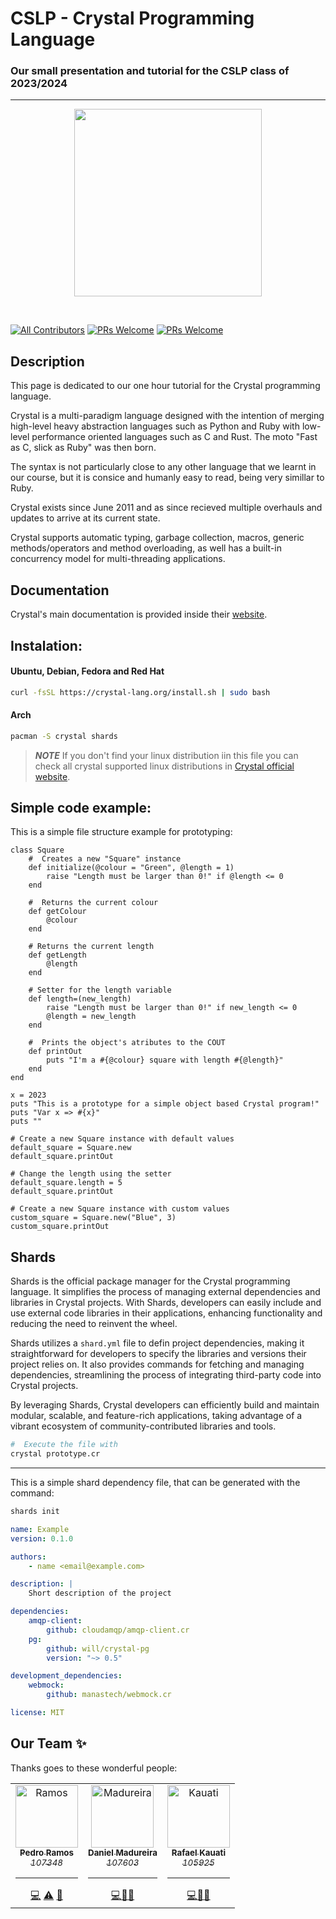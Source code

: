 # CSLP - Crystal Programming Language
### Our small presentation and tutorial for the CSLP class of 2023/2024
---

<p align="center">
    <img src="https://i.imgur.com/NzhRfGG.png" height="300px">
</p>

&nbsp;

[![All Contributors](https://img.shields.io/badge/Current%20Version-1.10.13-brightgreen.svg?style=for-the-badge)](http://makeapullrequest.com)
[![PRs Welcome](https://img.shields.io/badge/Latest%20Release-13%20October%202023-orange.svg?style=for-the-badge)](http://makeapullrequest.com)
[![PRs Welcome](https://img.shields.io/badge/Documentation-crystal%20lang%20org-blue.svg?style=for-the-badge)](http://makeapullrequest.com)

## Description
This page is dedicated to our one hour tutorial for the Crystal programming language.

Crystal is a multi-paradigm language designed with the intention of merging high-level heavy abstraction languages such as Python and Ruby with low-level performance oriented languages such as C and Rust.
The moto "Fast as C, slick as Ruby" was then born.

The syntax is not particularly close to any other language that we learnt in our course, but it is consice and humanly easy to read, being very simillar to Ruby.

Crystal exists since June 2011 and as since recieved multiple overhauls and updates to arrive at its current state.

Crystal supports automatic typing, garbage collection, macros, generic methods/operators and method overloading, as well has a built-in concurrency model for multi-threading applications.

## Documentation
Crystal's main documentation is provided inside their [website](https://crystal-lang.org). 

## Instalation:
#### Ubuntu, Debian, Fedora and Red Hat
```bash
curl -fsSL https://crystal-lang.org/install.sh | sudo bash
```

#### Arch
```bash
pacman -S crystal shards
```

> ***NOTE***
> If you don't find your linux distribution iin this file you can check all crystal supported linux distributions in [Crystal official website](https://crystal-lang.org/install/). 

## Simple code example:
This is a simple file structure example for prototyping:
```crystal
class Square
    #  Creates a new "Square" instance
    def initialize(@colour = "Green", @length = 1)
        raise "Length must be larger than 0!" if @length <= 0
    end

    #  Returns the current colour
    def getColour
        @colour
    end

    # Returns the current length
    def getLength
        @length
    end

    # Setter for the length variable
    def length=(new_length)
        raise "Length must be larger than 0!" if new_length <= 0
        @length = new_length
    end

    #  Prints the object's atributes to the COUT 
    def printOut
        puts "I'm a #{@colour} square with length #{@length}"
    end
end

x = 2023
puts "This is a prototype for a simple object based Crystal program!"
puts "Var x => #{x}"
puts ""

# Create a new Square instance with default values
default_square = Square.new
default_square.printOut

# Change the length using the setter
default_square.length = 5
default_square.printOut

# Create a new Square instance with custom values
custom_square = Square.new("Blue", 3)
custom_square.printOut

```

## Shards

Shards is the official package manager for the Crystal programming language. It simplifies the process of managing external dependencies and libraries in Crystal projects. With Shards, developers can easily include and use external code libraries in their applications, enhancing functionality and reducing the need to reinvent the wheel.

Shards utilizes a `shard.yml` file to defin project dependencies, making it straightforward for developers to specify the libraries and versions their project relies on. It also provides commands for fetching and managing dependencies, streamlining the process of integrating third-party code into Crystal projects.

By leveraging Shards, Crystal developers can efficiently build and maintain modular, scalable, and feature-rich applications, taking advantage of a vibrant ecosystem of community-contributed libraries and tools.




```bash
#  Execute the file with
crystal prototype.cr
```
---
This is a simple shard dependency file, that can be generated with the command:
```bash
shards init
```

```yml
name: Example
version: 0.1.0

authors:
    - name <email@example.com>

description: |
    Short description of the project

dependencies:
    amqp-client:
        github: cloudamqp/amqp-client.cr
    pg:
        github: will/crystal-pg
        version: "~> 0.5"

development_dependencies:
    webmock:
        github: manastech/webmock.cr

license: MIT
```
## Our Team ✨

Thanks goes to these wonderful people:

<!-- ALL-CONTRIBUTORS-LIST:START - Do not remove or modify this section -->
<!-- prettier-ignore-start -->
<!-- markdownlint-disable -->
<table>
  <tr>
    <td align="center"><a href="https://github.com/P-Ramos16"><img src="https://avatars0.githubusercontent.com/P-Ramos16?v=3" width="100px;" alt="Ramos"/><br /><sub><b>Pedro Ramos</b><br><i>107348</i></sub></a><hr><a href="https://github.com/P-Ramos16" title="Code">💻</a> <a href="https://github.com/codesandbox/codesandbox-client/commits?author=CompuIves" title="Tests">⚠️</a> <a href="#tool-CompuIves" title="Tools">🔧</a></td>
    <td align="center"><a href="https://github.com/Dan1m4D"><img src="https://avatars0.githubusercontent.com/Dan1m4D?v=3" width="100px;" alt="Madureira"/><br /><sub><b>Daniel Madureira</b><br><i>107603</i></sub></a><hr><a href="https://github.com/Dan1m4D" title="Code">💻</a><a href="#design-CompuIves" title="Design">🎨</a><a href="#blog-CompuIves" title="Blogposts">📝</a></td>
    <td align="center"><a href="https://github.com/Rafael-Kauati"><img src="https://avatars0.githubusercontent.com/Rafael-Kauati?v=3" width="100px;" alt="Kauati"/><br /><sub><b>Rafael Kauati</b><br><i>105925</i></sub></a><hr><a href="https://github.com/Rafael-Kauati" title="Code">💻</a><a href="#tool-MergeMaestro" title="Tools">🔀</a><a href="#tool-CompuIves" title="Tools">🔧</a></td>
  </tr>
</table>

<!-- markdownlint-enable -->
<!-- prettier-ignore-end -->

<!-- ALL-CONTRIBUTORS-LIST:END -->
